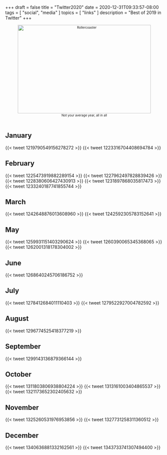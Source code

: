 +++
draft = false
title = "Twitter2020"
date = 2020-12-31T09:33:57-08:00
tags = [
  "social",
  "media"
  ]
topics = [
  "links"
]
description = "Best of 2019 in Twitter"
+++

<div align="center" style="font-size:x-small"><img src="https://milkfish08.s3.amazonaws.com/photo/blog/abovethefold/dreamstime_xxl_94536757.jpg" alt="Rollercoaster"
title="Rollercoaster" width="424" height="282" /><br />
Not your average year, all in all
</div><br clear="all" />

## January

{{< tweet 1219790549156278272 >}}
{{< tweet 1223316704408694784 >}}

## February

{{< tweet 1225473919882289154 >}}
{{< tweet 1227962497828839426 >}}
{{< tweet 1228380606427430913 >}}
{{< tweet 1231897868035817473 >}}
{{< tweet 1233240187741855744 >}}

## March

{{< tweet 1242648876013608960 >}}
{{< tweet 1242592305783152641 >}}

## May

{{< tweet 1259931151403290624 >}}
{{< tweet 1260390065345368065 >}}
{{< tweet 1262001318178304002 >}}

## June

{{< tweet 1268640245706186752 >}}

## July

{{< tweet 1278412684011110403 >}}
{{< tweet 1279522927004782592 >}}

## August

{{< tweet 1296774525418377219 >}}

## September

{{< tweet 1299143136879366144 >}}

## October
{{< tweet 1311803806938804224 >}}
{{< tweet 1313161003404865537 >}}
{{< tweet 1321173652302405632 >}}

## November

{{< tweet 1325260531976953856 >}}
{{< tweet 1327731258311360512 >}}

## December

{{< tweet 1340636881332162561 >}}
{{< tweet 1343733741307494400 >}}
